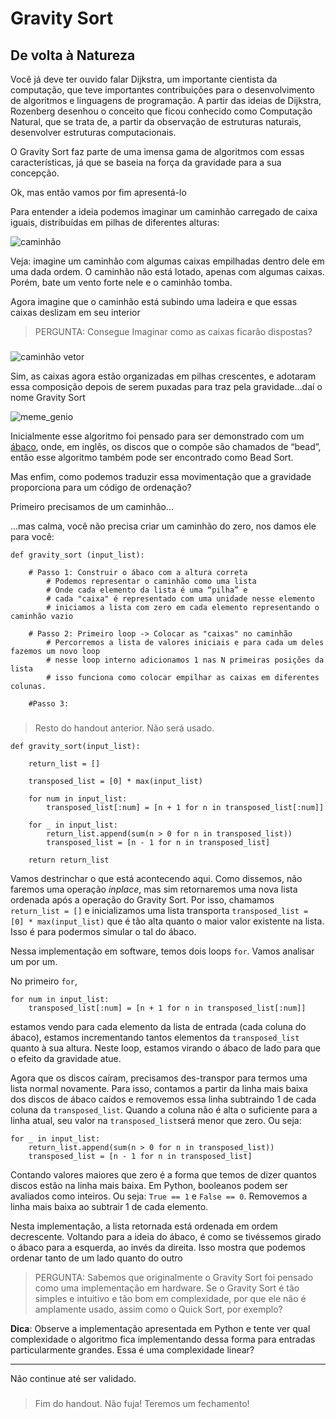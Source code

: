 Gravity Sort
=================

De volta à Natureza
--------------------

Você já deve ter ouvido falar Dijkstra, um importante cientista da computação, que teve importantes contribuições para o desenvolvimento de algoritmos e linguagens de programação. A partir das ideias de Dijkstra, Rozenberg desenhou o conceito que ficou conhecido como Computação Natural, que se trata de, a partir da observação de estruturas naturais, desenvolver estruturas computacionais.

O Gravity Sort faz parte de uma imensa gama de algoritmos com essas características, já que se baseia na força da gravidade para a sua concepção.

Ok, mas então vamos por fim apresentá-lo

Para entender a ideia podemos imaginar um caminhão carregado de caixa iguais, distribuídas em pilhas de diferentes alturas:

![caminhão](caminhão-1.png)

Veja: imagine um caminhão com algumas caixas empilhadas dentro dele em uma dada ordem. O caminhão não está lotado, apenas com algumas caixas. Porém, bate um vento forte nele e o caminhão tomba.

Agora imagine que o caminhão está subindo uma ladeira e que essas caixas deslizam em seu interior

>PERGUNTA: Consegue Imaginar como as caixas ficarão dispostas?

###
![caminhão vetor](caminhão-2.png)

Sim, as caixas agora estão organizadas em pilhas crescentes, e adotaram essa composição depois de serem puxadas para traz pela gravidade...daí o nome Gravity Sort

![meme_genio](meme.jpg)

Inicialmente esse algoritmo foi pensado para ser demonstrado com um [ábaco](https://pt.wikipedia.org/wiki/%C3%81baco), onde, em inglês, os discos que o compõe são chamados de “bead”, então esse algoritmo também pode ser encontrado como Bead Sort.

Mas enfim, como podemos traduzir essa movimentação que a gravidade proporciona para um código de ordenação?

Primeiro precisamos de um caminhão...

...mas calma, você não precisa criar um caminhão do zero, nos damos ele para você:

    def gravity_sort (input_list):

        # Passo 1: Construir o ábaco com a altura correta    
            # Podemos representar o caminhão como uma lista
            # Onde cada elemento da lista é uma “pilha” e
            # cada "caixa" é representado com uma unidade nesse elemento 
            # iniciamos a lista com zero em cada elemento representando o caminhão vazio
        
        # Passo 2: Primeiro loop -> Colocar as "caixas" no caminhão
            # Percorremos a lista de valores iniciais e para cada um deles fazemos um novo loop
            # nesse loop interno adicionamos 1 nas N primeiras posições da lista
            # isso funciona como colocar empilhar as caixas em diferentes colunas.

        #Passo 3: 
        












###

>Resto do handout anterior. Não será usado. 

    def gravity_sort(input_list):
    
        return_list = []
        
        transposed_list = [0] * max(input_list)
        
        for num in input_list:
            transposed_list[:num] = [n + 1 for n in transposed_list[:num]]

        for _ in input_list:
            return_list.append(sum(n > 0 for n in transposed_list))
            transposed_list = [n - 1 for n in transposed_list]

        return return_list

Vamos destrinchar o que está acontecendo aqui. Como dissemos, não faremos uma operação *inplace*, mas sim retornaremos uma nova lista ordenada após a operação do Gravity Sort. Por isso, chamamos `return_list = []` e inicializamos uma lista transporta `transposed_list = [0] * max(input_list)` que é tão alta quanto o maior valor existente na lista. Isso é para podermos simular o tal do ábaco.

Nessa implementação em software, temos dois loops `for`. Vamos analisar um por um.

No primeiro `for`, 

    for num in input_list:
        transposed_list[:num] = [n + 1 for n in transposed_list[:num]]

estamos vendo para cada elemento da lista de entrada (cada coluna do ábaco), estamos incrementando tantos elementos da `transposed_list` quanto à sua altura. Neste loop, estamos virando o ábaco de lado para que o efeito da gravidade atue. 

Agora que os discos caíram, precisamos des-transpor para termos uma lista normal novamente. Para isso, contamos a partir da linha mais baixa dos discos de ábaco caídos e removemos essa linha subtraindo 1 de cada coluna da `transposed_list`. Quando a coluna não é alta o suficiente para a linha atual, seu valor na `transposed_list`será menor que zero. Ou seja:

    for _ in input_list:
        return_list.append(sum(n > 0 for n in transposed_list))
        transposed_list = [n - 1 for n in transposed_list]

Contando valores maiores que zero é a forma que temos de dizer quantos discos estão na linha mais baixa. Em Python, booleanos podem ser avaliados como inteiros. Ou seja: `True == 1` e `False == 0`. Removemos a linha mais baixa ao subtrair 1 de cada elemento.

Nesta implementação, a lista retornada está ordenada em ordem decrescente. Voltando para a ideia do ábaco, é como se tivéssemos girado o ábaco para a esquerda, ao invés da direita. Isso mostra que podemos ordenar tanto de um lado quanto do outro

>PERGUNTA: Sabemos que originalmente o Gravity Sort foi pensado como uma implementação em hardware. Se o Gravity Sort é tão simples e intuitivo e tão bom em complexidade, por que ele não é amplamente usado, assim como o Quick Sort, por exemplo?

**Dica**: Observe a implementação apresentada em Python e tente ver qual complexidade o algoritmo fica implementando dessa forma para entradas particularmente grandes. Essa é uma complexidade linear?

***

Não continue até ser validado.




###

> Fim do handout. Não fuja! Teremos um fechamento!